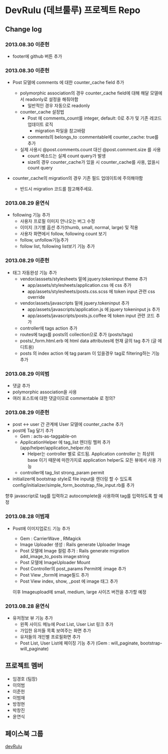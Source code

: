 # DevRulu (데브룰루) 프로젝트 Repo

## Change log

### 2013.08.30 이준헌
* footer에 github 버튼 추가

### 2013.08.30 이준헌
* Post 모델에 comments 에 대한 counter_cache field 추가
  * polymorphic association의 경우 counter_cache field에 대해 해달 모델에서 readonly로 설정을 해줘야함
    * 일반적인 경우 자동으로 readonly
  * counter_cache 설정법
    * Post 에 comments_count를 integer, default: 0로 추가 및 기존 레코드 업데이트 로직
      * migration 파일을 참고바람
    * comments의 belongs_to :commentable에 counter_cache: true를 추가
  * 실제 사용시 @post.comments.count 대신 @post.comment.size 를 사용
    * count 메소드는 실제 count query가 발생
    * size의 경우 counter_cache가 있을 시 counter_cache를 사용, 없을시 count query
    
* counter_cache의 migration의 경우 기존 필드 업데이트에 주의해야함
  * 반드시 migration 코드를 참고해주세요.

### 2013.08.29 윤연식
* following 기능 추가
  * 사용자 프로필 이미지 안나오는 버그 수정
  * 이미지 크기별 옵션 추가(thumb, small, normal, large) 및 적용
  * 사용자 화면에서 follow, following count 보기
  * follow, unfollow기능추가
  * follow list, following list보기 기능 추가

### 2013.08.29 이준헌
* 태그 자동완성 기능 추가
  * vendor/asssets/stylesheets 밑에 jquery.tokeninput theme 추가
    * app/assets/stylesheets/application.css 에 css 추가
    * app/assets/stylesheets/posts.css.scss 에 token input 관련 css override
  * vendor/assets/javascripts 밑에 jquery.tokeninput 추가
    * app/assets/javascripts/application.js 에 jquery tokeninput js 추가
    * app/assets/javascripts/posts.js.coffee 에 token input 관련 코드 추가
  * controller에 tags action 추가
  * routes에 tags를 posts의 collection으로 추가 (posts/tags)
  * posts/_form.html.erb 에 html data attributes에 현재 글의 tag 추가 (글 에디트용)
  * posts 의 index action 에 tag param 이 있을경우 tag로 filtering하는 기능 추가

### 2013.08.29 이의범
* 댓글 추가
 * polymorphic association을 사용
 * 여러 포스트에 대한 댓글이므로 commentable 로 정의? 

### 2013.08.29 이준헌
* post <-> user 간 관계에 User 모델에 counter_cache 추가
* post에 Tag 달기 추가
  * Gem : acts-as-taggable-on
  * ApplicationHelper 에 tag_list 렌더링 헬퍼 추가 (app/helper/application_helper.rb)
    * Helper는 controller 별로 로드됨. Application controller 는 최상위 base 이기 때문에 마찬가지로 application helper도 모든 뷰에서 사용 가능
  * controller에 tag_list strong_param permit
* initializer에 bootstrap style로 file input을 렌더링 할 수 있도록 config/initializer/simple_form_bootstrap_file_input.rb를 추가

향후 javascript로 tag를 입력하고 autocomplete을 사용하여 tag를 입력하도록 할 예정

### 2013.08.28 이범재
* Post에 이미지업로드 기능 추가
  * Gem : CarrierWave , RMagick
  * Image Uploader 생성 : Rails generate Uploader Image
  * Post 모델에 Image 컬럼 추가 : Rails generate migration add_image_to_posts image:string
  * Post 모델에 ImageUploader Mount
  * Post Controller의 post_params Permit에 :image 추가
  * Post View _form에 image필드 추가
  * Post View index, show, _post 에 image 태그 추가 

  이후 Imageupload에 small, medium, large 사이즈 버전을 추가할 예정

### 2013.08.28 윤연식
* 유저정보 뷰 기능 추가
  * 왼쪽 사이드 메뉴에 Post List, User List 링크 추가
  * 가입한 유저들 목록 보여주는 화면 추가
  * 유저들의 개인별 프로필화면 추가
  * Post List, User List에 페이징 기능 추가
    (Gem : will_paginate, bootstrap-will_paginate)

## 프로젝트 멤버
* 임경호 (팀장)
* 이의범
* 이준헌
* 이범재
* 방정현
* 박창진
* 윤연식

## 페이스북 그룹
[devRulu](https://www.facebook.com/groups/289315441209766/)
